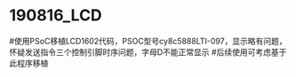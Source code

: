 # 190816_LCD
#使用PSoC移植LCD1602代码，PSOC型号cy8c5888LTI-097，显示略有问题，怀疑发送指令三个控制引脚时序问题，字母D不能正常显示
#后续使用可考虑基于此程序移植
